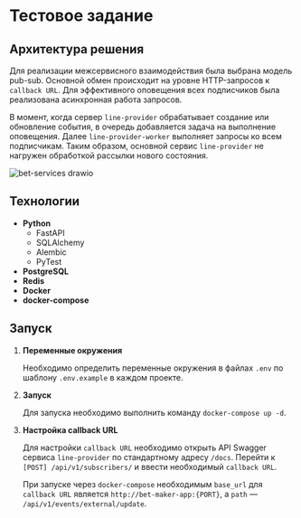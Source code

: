 # Тестовое задание

## Архитектура решения

Для реализации межсервисного взаимодействия была выбрана модель pub-sub. Основной обмен происходит на уровне HTTP-запросов к `callback URL`. Для эффективного оповещения всех подписчиков была реализована асинхронная работа запросов.

В момент, когда сервер `line-provider` обрабатывает создание или обновление события, в очередь добавляется задача на выполнение оповещения. Далее `line-provider-worker` выполняет запросы ко всем подписчикам. Таким образом, основной сервис `line-provider` не нагружен обработкой рассылки нового состояния.

![bet-services drawio](https://github.com/user-attachments/assets/f1cc442a-c242-439c-a4ca-8a3afae53463)

## Технологии

- **Python**
  - FastAPI
  - SQLAlchemy
  - Alembic
  - PyTest
- **PostgreSQL**
- **Redis**
- **Docker**
- **docker-compose**

## Запуск

1. **Переменные окружения**

   Необходимо определить переменные окружения в файлах `.env` по шаблону `.env.example` в каждом проекте.

2. **Запуск**

   Для запуска необходимо выполнить команду `docker-compose up -d`.

3. **Настройка callback URL**

   Для настройки `callback URL` необходимо открыть API Swagger сервиса `line-provider` по стандартному адресу `/docs`. Перейти к `[POST] /api/v1/subscribers/` и ввести необходимый `callback URL`.

   При запуске через `docker-compose` необходимым `base_url` для `callback URL` является `http://bet-maker-app:{PORT}`, а `path` — `/api/v1/events/external/update`.
